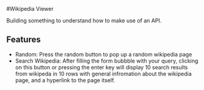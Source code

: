 #Wikipedia Viewer

Building something to understand how to make use of an API.

## Features

* Random: Press the random button to pop up a random wikipedia page
* Search Wikipedia: After filling the form bubbble with your query, clicking on this button or pressing the enter key will display 10 search results from wikipeda in 10 rows with general infromation about the wikipedia page, and a hyperlink to the page itself.

